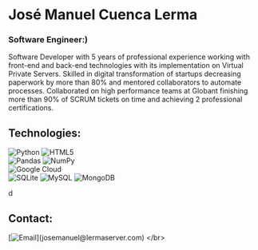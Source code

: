 # José Manuel Cuenca Lerma
### Software Engineer:)

Software Developer with 5 years of professional experience working with front-end and back-end technologies with its
implementation on Virtual Private Servers. Skilled in digital transformation of startups decreasing paperwork by more than 80%
and mentored collaborators to automate processes. Collaborated on high performance teams at Globant finishing more than 90%
of SCRUM tickets on time and achieving 2 professional certifications.    

<!--
https://ileriayo.github.io/markdown-badges/
-->

## Technologies:
![Python](https://img.shields.io/badge/python-3670A0?style=for-the-badge&logo=python&logoColor=ffdd54)
![HTML5](https://img.shields.io/badge/html5-%23E34F26.svg?style=for-the-badge&logo=html5&logoColor=white)
<br>
![Pandas](https://img.shields.io/badge/pandas-%23150458.svg?style=for-the-badge&logo=pandas&logoColor=white)
![NumPy](https://img.shields.io/badge/numpy-%23013243.svg?style=for-the-badge&logo=numpy&logoColor=white)
<br>
![Google Cloud](https://img.shields.io/badge/GoogleCloud-%234285F4.svg?style=for-the-badge&logo=google-cloud&logoColor=white)
<br>
![SQLite](https://img.shields.io/badge/sqlite-%2307405e.svg?style=for-the-badge&logo=sqlite&logoColor=white)
![MySQL](https://img.shields.io/badge/mysql-%2300f.svg?style=for-the-badge&logo=mysql&logoColor=white)
![MongoDB](https://img.shields.io/badge/MongoDB-%234ea94b.svg?style=for-the-badge&logo=mongodb&logoColor=white)
<br>

d
## Contact:
[![Email](https://img.shields.io/badge/josemanuel@lermaserver.com-email_personal_(respuesta_lenta)-D14836?style=for-the-badge&logo=gmail&logoColor=white&labelColor=101010)](josemanuel@lermaserver.com)
</br>
